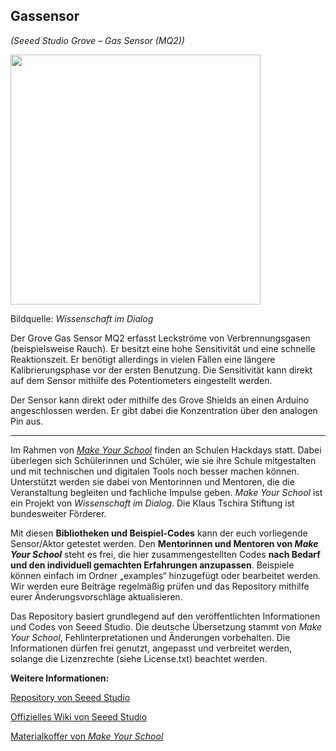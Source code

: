 Gassensor
----
*(Seeed Studio Grove – Gas Sensor (MQ2))*

<img src=https://www.makeyourschool.de/wp-content/uploads/2018/10/11_gassensor-1024x1024.jpg width=400px>

Bildquelle: *Wissenschaft im Dialog*

Der Grove Gas Sensor MQ2 erfasst Leckströme von Verbrennungsgasen (beispielsweise Rauch). Er besitzt eine hohe Sensitivität und eine schnelle Reaktionszeit. Er benötigt allerdings in vielen Fällen eine längere Kalibrierungsphase vor der ersten Benutzung. Die Sensitivität kann direkt auf dem Sensor mithilfe des Potentiometers eingestellt werden.

Der Sensor kann direkt oder mithilfe des Grove Shields an einen Arduino angeschlossen werden. Er gibt dabei die Konzentration über den analogen Pin aus.

----

Im Rahmen von [*Make Your School*](https://www.makeyourschool.de/) finden an Schulen Hackdays statt. Dabei überlegen sich Schülerinnen und Schüler, wie sie ihre Schule mitgestalten und mit technischen und digitalen Tools noch besser machen können. Unterstützt werden sie dabei von Mentorinnen und Mentoren, die die Veranstaltung begleiten und fachliche Impulse geben. *Make Your School* ist ein Projekt von *Wissenschaft im Dialog*. Die Klaus Tschira Stiftung ist bundesweiter Förderer.

Mit diesen **Bibliotheken und Beispiel-Codes** kann der euch vorliegende Sensor/Aktor getestet werden. Den **Mentorinnen und Mentoren von *Make Your School*** steht es frei, die hier zusammengestellten Codes **nach Bedarf und den individuell gemachten Erfahrungen anzupassen**. Beispiele können einfach im Ordner „examples“ hinzugefügt oder bearbeitet werden. Wir werden eure Beiträge regelmäßig prüfen und das Repository mithilfe eurer Änderungsvorschläge aktualisieren.

Das Repository basiert grundlegend auf den veröffentlichten Informationen und Codes von Seeed Studio. Die deutsche Übersetzung stammt von *Make Your School*, Fehlinterpretationen und Änderungen vorbehalten. Die Informationen dürfen frei genutzt, angepasst und verbreitet werden, solange die Lizenzrechte (siehe License.txt) beachtet werden.


**Weitere Informationen:**

[Repository von Seeed Studio](https://github.com/Seeed-Studio/Grove_Gas_Sensor)

[Offizielles Wiki von Seeed Studio](http://wiki.seeedstudio.com/Grove-Gas_Sensor-MQ2/)

[Materialkoffer von *Make Your School*](https://www.makeyourschool.de/material/gassensor/)
